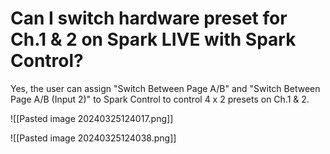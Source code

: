 # Can I switch hardware preset for Ch.1 & 2 on Spark LIVE with Spark Control?

Yes, the user can assign "Switch Between Page A/B" and "Switch Between Page A/B (Input 2)" to Spark Control to control 4 x 2 presets on Ch.1 & 2. 



![[Pasted image 20240325124017.png]]

![[Pasted image 20240325124038.png]]